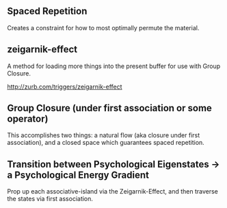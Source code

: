 ## Spaced Repetition

Creates a constraint for how to most optimally permute the material.

## zeigarnik-effect

A method for loading more things into the present buffer for use with Group Closure.

http://zurb.com/triggers/zeigarnik-effect


## Group Closure (under first association or some operator)


This accomplishes two things: a natural flow (aka closure under first association), and a closed space which guarantees spaced repetition.


## Transition between Psychological Eigenstates -> a Psychological Energy Gradient


Prop up each associative-island via the Zeigarnik-Effect, and then traverse the states via first association.
